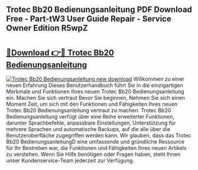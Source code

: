 ## Trotec Bb20 Bedienungsanleitung PDF Download Free - Part-tW3 User Guide Repair - Service Owner Edition R5wpZ

# <h2><a href="http://df1x9s2.blite.top/?on=Trotec+Bb20+Bedienungsanleitung">🔗Download 👉🔴 Trotec Bb20 Bedienungsanleitung</a></h2>

[![Trotec Bb20 Bedienungsanleitung new download](https://i.imgur.com/lujVjoI.png)](http://df1x9s2.blite.top/?on=Trotec+Bb20+Bedienungsanleitung)
Willkommen zu einer neuen Erfahrung Dieses Benutzerhandbuch führt Sie in die einzigartigen Merkmale und Funktionen Ihres neuen Trotec Bb20 Bedienungsanleitung ein. Machen Sie sich vertraut Bevor Sie beginnen, Nehmen Sie sich einen Moment Zeit, um sich mit den Funktionen und Fähigkeiten Ihres neuen Trotec Bb20 Bedienungsanleitung vertraut zu machen. Trotec Bb20 Bedienungsanleitung verfügt über eine Reihe erweiterter Funktionen, darunter Sprachbefehle, anpassbare Einstellungen, Unterstützung für mehrere Sprachen und automatische Backups, auf die alle über die Benutzeroberfläche zugegriffen werden kann. Wir glauben, dass das Trotec Bb20 BedienungsanleitungD eine umfassende und gründliche Ressource für Ihr Bestreben war, die Funktionen und Fähigkeiten Ihres neuen Artikels zu verstehen. Wenn Sie Hilfe benötigen oder Fragen haben, steht Ihnen unser Kundenservice-Team jederzeit zur Verfügung.
